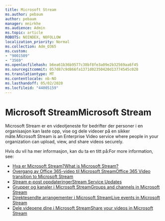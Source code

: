 ```yaml
---
title: Microsoft Stream
ms.author: pebaum
author: pebaum
manager: mnirkhe
ms.audience: Admin
ms.topic: article
ROBOTS: NOINDEX, NOFOLLOW
localization_priority: Normal
ms.collection: Adm_O365
ms.custom:
- "9001509"
- "3569"
ms.openlocfilehash: b6ea61b36b9577c38bf8fe3a09e2b32569aa6f45
ms.sourcegitcommit: 057d87c9d866fa1371d02350420d13774545c028
ms.translationtype: MT
ms.contentlocale: nb-NO
ms.lasthandoff: 05/02/2020
ms.locfileid: "44005159"
---
```

# <a name="microsoft-stream"></a><span data-ttu-id="5d240-102">Microsoft Stream</span><span class="sxs-lookup"><span data-stu-id="5d240-102">Microsoft Stream</span></span>

<span data-ttu-id="5d240-103">Microsoft Stream er en videotjeneste for bedrifter der personer i en organisasjon kan laste opp, vise og dele videoer på en sikker måte.</span><span class="sxs-lookup"><span data-stu-id="5d240-103">Microsoft Stream is an Enterprise Video service where people in your organization can upload, view, and share videos securely.</span></span> 

<span data-ttu-id="5d240-104">Hvis du vil ha mer informasjon, kan du ta en titt på:</span><span class="sxs-lookup"><span data-stu-id="5d240-104">For more information, see:</span></span>

- [<span data-ttu-id="5d240-105">Hva er Microsoft Stream?</span><span class="sxs-lookup"><span data-stu-id="5d240-105">What is Microsoft Stream?</span></span>](https://docs.microsoft.com/stream/overview)
- [<span data-ttu-id="5d240-106">Overgang av Office 365-video til Microsoft Stream</span><span class="sxs-lookup"><span data-stu-id="5d240-106">Office 365 Video transition to Microsoft Stream</span></span>](https://docs.microsoft.com/stream/migrate-from-office-365)
- [<span data-ttu-id="5d240-107">Stream e-post oppdateringer</span><span class="sxs-lookup"><span data-stu-id="5d240-107">Stream Service Updates</span></span>](https://techcommunity.microsoft.com/t5/microsoft-stream-service-updates/bd-p/StreamAnnouncements)
- [<span data-ttu-id="5d240-108">Grupper og kanaler i Microsoft Stream</span><span class="sxs-lookup"><span data-stu-id="5d240-108">Groups and channels in Microsoft Stream</span></span>](https://docs.microsoft.com/stream/groups-channels-organization)
- [<span data-ttu-id="5d240-109">Direktesendte arrangementer i Microsoft Stream</span><span class="sxs-lookup"><span data-stu-id="5d240-109">Live events in Microsoft Stream</span></span>](https://docs.microsoft.com/stream/live-event-overview)
- [<span data-ttu-id="5d240-110">Dele videoene dine i Microsoft Stream</span><span class="sxs-lookup"><span data-stu-id="5d240-110">Share your videos in Microsoft Stream</span></span>](https://docs.microsoft.com/stream/portal-share-video)
